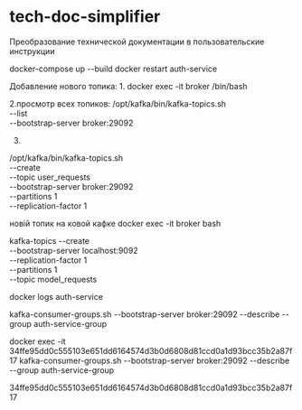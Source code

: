 # tech-doc-simplifier
Преобразование технической документации в пользовательские инструкции

docker-compose up --build
docker restart auth-service

Добавление нового топика:
1.
docker exec -it broker /bin/bash

2.просмотр всех топиков:
/opt/kafka/bin/kafka-topics.sh \
  --list \
  --bootstrap-server broker:29092

3.
/opt/kafka/bin/kafka-topics.sh \
  --create \
  --topic user_requests \
  --bootstrap-server broker:29092 \
  --partitions 1 \
  --replication-factor 1


новій топик на ковой кафке
docker exec -it broker bash


kafka-topics --create \
   --bootstrap-server localhost:9092 \
   --replication-factor 1 \
   --partitions 1 \
   --topic model_requests


docker logs auth-service

kafka-consumer-groups.sh --bootstrap-server broker:29092 --describe --group auth-service-group

docker exec -it 34ffe95dd0c555103e651dd6164574d3b0d6808d81ccd0a1d93bcc35b2a87f17 kafka-consumer-groups.sh --bootstrap-server broker:29092 --describe --group auth-service-group

34ffe95dd0c555103e651dd6164574d3b0d6808d81ccd0a1d93bcc35b2a87f17
